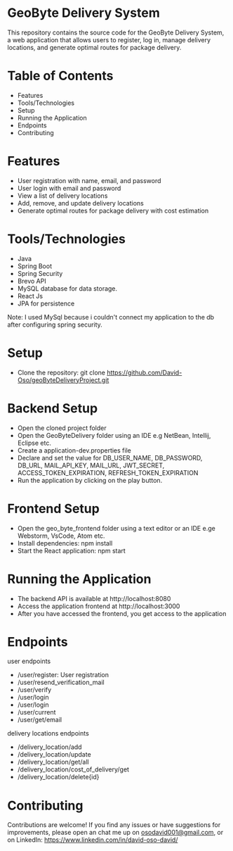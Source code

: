 # GeoByte Delivery System
This repository contains the source code for the GeoByte Delivery System, a web application that allows users to register, log in, manage delivery locations, and generate optimal routes for package delivery.

# Table of Contents
* Features
* Tools/Technologies
* Setup
* Running the Application
* Endpoints
* Contributing


# Features
* User registration with name, email, and password
* User login with email and password
* View a list of delivery locations
* Add, remove, and update delivery locations
* Generate optimal routes for package delivery with cost estimation

# Tools/Technologies
* Java
* Spring Boot
* Spring Security
* Brevo API
* MySQL database for data storage.
* React Js
* JPA for persistence

Note: I used MySql because i couldn't connect my application to the db after configuring spring security.

# Setup
* Clone the repository: git clone https://github.com/David-Oso/geoByteDeliveryProject.git

# Backend Setup
* Open the cloned project folder
* Open the GeoByteDelivery folder using an IDE e.g NetBean, Intellij, Eclipse etc.
* Create a application-dev.properties file
* Declare and set the value for DB_USER_NAME, DB_PASSWORD, DB_URL, MAIL_API_KEY, MAIL_URL, JWT_SECRET, ACCESS_TOKEN_EXPIRATION, REFRESH_TOKEN_EXPIRATION
* Run the application by clicking on the play button.


# Frontend Setup
* Open the geo_byte_frontend folder using a text editor or an IDE e.ge Webstorm, VsCode, Atom etc.
* Install dependencies: npm install
* Start the React application: npm start
  

# Running the Application
* The backend API is available at http://localhost:8080
* Access the application frontend at http://localhost:3000
* After you have accessed the frontend, you get access to the application


# Endpoints
user endpoints
* /user/register: User registration
* /user/resend_verification_mail 
* /user/verify
* /user/login
* /user/login
* /user/current
* /user/get/email

  
delivery locations endpoints
* /delivery_location/add
* /delivery_location/update
* /delivery_location/get/all
* /delivery_location/cost_of_delivery/get
* /delivery_location/delete{id}


# Contributing
Contributions are welcome! If you find any issues or have suggestions for improvements, please open an chat me up on osodavid001@gmail.com, or on LinkedIn: https://www.linkedin.com/in/david-oso-david/
